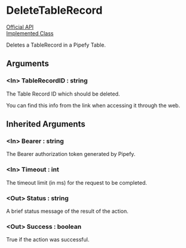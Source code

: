# DeleteTableRecord

[Official API](https://api-docs.pipefy.com/reference/mutations/deleteTableRecord/)  
[Implemented Class](../Capgemini.Pipefy/TableRecord/DeleteTableRecord.cs)

Deletes a TableRecord in a Pipefy Table.

## Arguments

### &lt;In&gt; TableRecordID : string

The Table Record ID which should be deleted.

You can find this info from the link when accessing it through the web.

## Inherited Arguments

### &lt;In&gt; Bearer : string

The Bearer authorization token generated by Pipefy.

### &lt;In&gt; Timeout : int

The timeout limit (in ms) for the request to be completed.

### &lt;Out&gt; Status : string

A brief status message of the result of the action.

### &lt;Out&gt; Success : boolean

True if the action was successful.